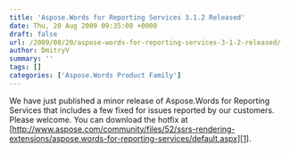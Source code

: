 ```yaml
---
title: 'Aspose.Words for Reporting Services 3.1.2 Released'
date: Thu, 20 Aug 2009 09:35:00 +0000
draft: false
url: /2009/08/20/aspose-words-for-reporting-services-3-1-2-released/
author: DmitryV
summary: ''
tags: []
categories: ['Aspose.Words Product Family']
---
```


We have just published a minor release of Aspose.Words for Reporting Services that includes a few fixed for issues reported by our customers. Please welcome. You can download the hotfix at [http://www.aspose.com/community/files/52/ssrs-rendering-extensions/aspose.words-for-reporting-services/default.aspx][1].




[1]: http://www.aspose.com/community/files/52/ssrs-rendering-extensions/aspose.words-for-reporting-services/default.aspx




